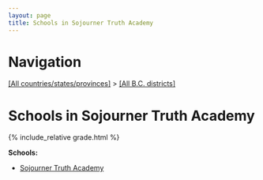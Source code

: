 ```yaml
---
layout: page
title: Schools in Sojourner Truth Academy
---
```

# Navigation

[[All countries/states/provinces]](../..) > [[All B.C. districts]](..)

# Schools in Sojourner Truth Academy

{% include_relative grade.html %}

**Schools:**

- [Sojourner Truth Academy](Sojourner_Truth_Academy.md)
